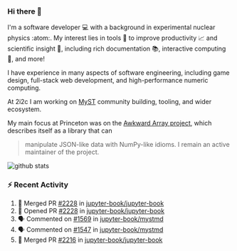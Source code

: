 ### Hi there 👋 

I'm a software developer 💻 with a background in experimental nuclear physics :atom:. My interest lies in tools :wrench: to improve productivity :chart_with_upwards_trend: and scientific insight :telescope:, including rich documentation 📚, interactive computing 🧮, and more! 

I have experience in many aspects of software engineering, including game design, full-stack web development, and high-performance numeric computing. 

At 2i2c I am working on [MyST](https://github.com/jupyter-book/mystmd) community building, tooling, and wider ecosystem. 

My main focus at Princeton was on the [Awkward Array project](awkward-array.org/), which describes itself as a library that can 
> manipulate JSON-like data with NumPy-like idioms. I remain an active maintainer of the project. 

![github stats](https://github-readme-stats.vercel.app/api?username=agoose77&show_icons=true&hide_rank=true&hide_title=true&bg_color=30,e76445,904e95&text_color=efe3ec&icon_color=efe3ec)
<!--
**agoose77/agoose77** is a ✨ _special_ ✨ repository because its `README.md` (this file) appears on your GitHub profile.

Here are some ideas to get you started:

- 🔭 I’m currently working on ...
- 🌱 I’m currently learning ...
- 👯 I’m looking to collaborate on ...
- 🤔 I’m looking for help with ...
- 💬 Ask me about ...
- 📫 How to reach me: ...
- 😄 Pronouns: ...
- ⚡ Fun fact: ...
-->

### :zap: Recent Activity

<!--START_SECTION:activity-->
1. 🎉 Merged PR [#2228](https://github.com/jupyter-book/jupyter-book/pull/2228) in [jupyter-book/jupyter-book](https://github.com/jupyter-book/jupyter-book)
2. 💪 Opened PR [#2228](https://github.com/jupyter-book/jupyter-book/pull/2228) in [jupyter-book/jupyter-book](https://github.com/jupyter-book/jupyter-book)
3. 🗣 Commented on [#1569](https://github.com/jupyter-book/mystmd/issues/1569#issuecomment-2396670765) in [jupyter-book/mystmd](https://github.com/jupyter-book/mystmd)
4. 🗣 Commented on [#1547](https://github.com/jupyter-book/mystmd/issues/1547#issuecomment-2396443175) in [jupyter-book/mystmd](https://github.com/jupyter-book/mystmd)
5. 🎉 Merged PR [#2216](https://github.com/jupyter-book/jupyter-book/pull/2216) in [jupyter-book/jupyter-book](https://github.com/jupyter-book/jupyter-book)
<!--END_SECTION:activity-->
